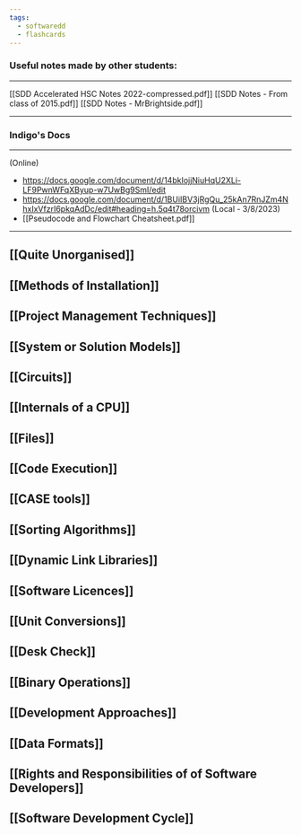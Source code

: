 ```yaml
---
tags:
  - softwaredd
  - flashcards
---
```

### Useful notes made by other students:
___
[[SDD Accelerated HSC Notes 2022-compressed.pdf]]
[[SDD Notes - From class of 2015.pdf]]
[[SDD Notes - MrBrightside.pdf]]
___

### Indigo's Docs 
___
(Online)
- https://docs.google.com/document/d/14bkIojjNiuHqU2XLi-LF9PwnWFqXByup-w7UwBg9SmI/edit
- https://docs.google.com/document/d/1BUiIBV3jRgQu_25kAn7RnJZm4NhxIxVfzrI6pkqAdDc/edit#heading=h.5q4t78orcivm
(Local - 3/8/2023)
- [[Pseudocode and Flowchart Cheatsheet.pdf]]
___

## [[Quite Unorganised]] 

## [[Methods of Installation]]

## [[Project Management Techniques]]

## [[System or Solution Models]]

## [[Circuits]]

## [[Internals of a CPU]]

## [[Files]]

## [[Code Execution]]

## [[CASE tools]]

## [[Sorting Algorithms]]

## [[Dynamic Link Libraries]]

## [[Software Licences]]

## [[Unit Conversions]]

## [[Desk Check]]

## [[Binary Operations]]

## [[Development Approaches]]

## [[Data Formats]]

## [[Rights and Responsibilities of of Software Developers]]

## [[Software Development Cycle]]